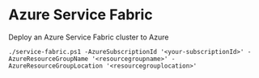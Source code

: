 # Azure Service Fabric
Deploy an Azure Service Fabric cluster to Azure

```
./service-fabric.ps1 -AzureSubscriptionId '<your-subscriptionId>' -AzureResourceGroupName '<resourcegroupname>' -AzureResourceGroupLocation '<resourcegrouplocation>'
```